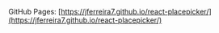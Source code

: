 GitHub Pages: [https://jferreira7.github.io/react-placepicker/](https://jferreira7.github.io/react-placepicker/)
